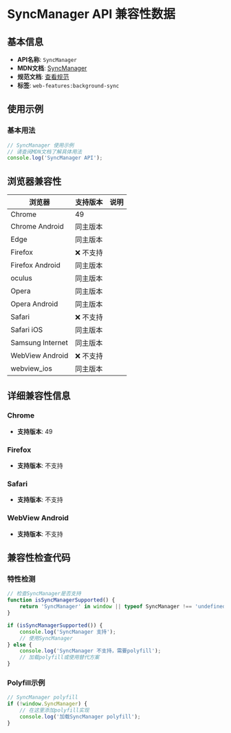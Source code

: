 # SyncManager API 兼容性数据

## 基本信息

- **API名称**: `SyncManager`
- **MDN文档**: [SyncManager](https://developer.mozilla.org/docs/Web/API/SyncManager)
- **规范文档**: [查看规范](https://wicg.github.io/background-sync/spec/#sync-manager-interface)
- **标签**: `web-features:background-sync`

## 使用示例

### 基本用法

```javascript
// SyncManager 使用示例
// 请查阅MDN文档了解具体用法
console.log('SyncManager API');
```

## 浏览器兼容性

| 浏览器 | 支持版本 | 说明 |
|--------|----------|------|
| Chrome | 49 |  |
| Chrome Android | 同主版本 |  |
| Edge | 同主版本 |  |
| Firefox | ❌ 不支持 |  |
| Firefox Android | 同主版本 |  |
| oculus | 同主版本 |  |
| Opera | 同主版本 |  |
| Opera Android | 同主版本 |  |
| Safari | ❌ 不支持 |  |
| Safari iOS | 同主版本 |  |
| Samsung Internet | 同主版本 |  |
| WebView Android | ❌ 不支持 |  |
| webview_ios | 同主版本 |  |

## 详细兼容性信息

### Chrome

- **支持版本**: 49

### Firefox

- **支持版本**: 不支持

### Safari

- **支持版本**: 不支持

### WebView Android

- **支持版本**: 不支持

## 兼容性检查代码

### 特性检测

```javascript
// 检查SyncManager是否支持
function isSyncManagerSupported() {
    return 'SyncManager' in window || typeof SyncManager !== 'undefined';
}

if (isSyncManagerSupported()) {
    console.log('SyncManager 支持');
    // 使用SyncManager
} else {
    console.log('SyncManager 不支持，需要polyfill');
    // 加载polyfill或使用替代方案
}
```

### Polyfill示例

```javascript
// SyncManager polyfill
if (!window.SyncManager) {
    // 在这里添加polyfill实现
    console.log('加载SyncManager polyfill');
}
```

